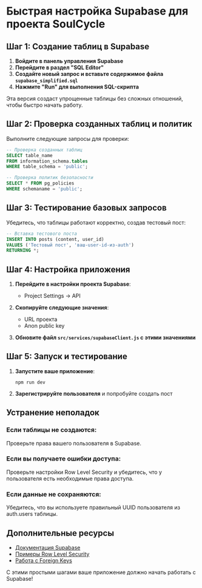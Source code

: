 # Быстрая настройка Supabase для проекта SoulCycle

## Шаг 1: Создание таблиц в Supabase

1. **Войдите в панель управления Supabase**
2. **Перейдите в раздел "SQL Editor"**
3. **Создайте новый запрос и вставьте содержимое файла `supabase_simplified.sql`**
4. **Нажмите "Run" для выполнения SQL-скрипта**

Эта версия создаст упрощенные таблицы без сложных отношений, чтобы быстро начать работу.

## Шаг 2: Проверка созданных таблиц и политик

Выполните следующие запросы для проверки:

```sql
-- Проверка созданных таблиц
SELECT table_name 
FROM information_schema.tables 
WHERE table_schema = 'public';

-- Проверка политик безопасности
SELECT * FROM pg_policies 
WHERE schemaname = 'public';
```

## Шаг 3: Тестирование базовых запросов

Убедитесь, что таблицы работают корректно, создав тестовый пост:

```sql
-- Вставка тестового поста
INSERT INTO posts (content, user_id) 
VALUES ('Тестовый пост', 'ваш-user-id-из-auth')
RETURNING *;
```

## Шаг 4: Настройка приложения

1. **Перейдите в настройки проекта Supabase**:
   - Project Settings -> API

2. **Скопируйте следующие значения**:
   - URL проекта
   - Anon public key

3. **Обновите файл `src/services/supabaseClient.js` с этими значениями**

## Шаг 5: Запуск и тестирование

1. **Запустите ваше приложение**:
   ```
   npm run dev
   ```

2. **Зарегистрируйте пользователя** и попробуйте создать пост

## Устранение неполадок

### Если таблицы не создаются:

Проверьте права вашего пользователя в Supabase.

### Если вы получаете ошибки доступа:

Проверьте настройки Row Level Security и убедитесь, что у пользователя есть необходимые права доступа.

### Если данные не сохраняются:

Убедитесь, что вы используете правильный UUID пользователя из auth.users таблицы.

## Дополнительные ресурсы

- [Документация Supabase](https://supabase.io/docs)
- [Примеры Row Level Security](https://supabase.io/docs/guides/auth/row-level-security)
- [Работа с Foreign Keys](https://supabase.io/docs/guides/database/foreign-keys)

С этими простыми шагами ваше приложение должно начать работать с Supabase! 